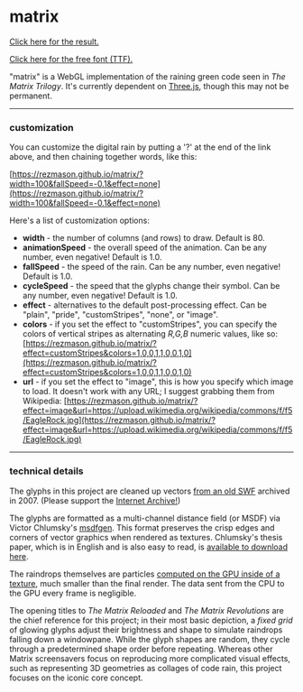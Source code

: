 # matrix

[Click here for the result.](https://rezmason.github.io/matrix)

[Click here for the free font (TTF).](https://github.com/Rezmason/matrix/raw/master/Matrix-Code.ttf)

"matrix" is a WebGL implementation of the raining green code seen in _The Matrix Trilogy_. It's currently dependent on [Three.js](https://github.com/mrdoob/three.js), though this may not be permanent.

---
### customization


You can customize the digital rain by putting a '?' at the end of the link above, and then chaining together words, like this:

[https://rezmason.github.io/matrix/?width=100&fallSpeed=-0.1&effect=none](https://rezmason.github.io/matrix/?width=100&fallSpeed=-0.1&effect=none)

Here's a list of customization options:

- **width** - the number of columns (and rows) to draw. Default is 80.
- **animationSpeed** - the overall speed of the animation. Can be any number, even negative! Default is 1.0.
- **fallSpeed** - the speed of the rain. Can be any number, even negative! Default is 1.0.
- **cycleSpeed** - the speed that the glyphs change their symbol. Can be any number, even negative! Default is 1.0.
- **effect** - alternatives to the default post-processing effect. Can be "plain", "pride", "customStripes", "none", or "image".
- **colors** - if you set the effect to "customStripes", you can specify the colors of vertical stripes as alternating *R,G,B* numeric values, like so: [https://rezmason.github.io/matrix/?effect=customStripes&colors=1,0,0,1,1,0,0,1,0](https://rezmason.github.io/matrix/?effect=customStripes&colors=1,0,0,1,1,0,0,1,0)
- **url** - if you set the effect to "image", this is how you specify which image to load. It doesn't work with any URL; I suggest grabbing them from Wikipedia: [https://rezmason.github.io/matrix/?effect=image&url=https://upload.wikimedia.org/wikipedia/commons/f/f5/EagleRock.jpg](https://rezmason.github.io/matrix/?effect=image&url=https://upload.wikimedia.org/wikipedia/commons/f/f5/EagleRock.jpg)
---
### technical details

The glyphs in this project are cleaned up vectors [from an old SWF](https://web.archive.org/web/20070914173039/http://www.atari.com:80/thematrixpathofneo/) archived in 2007.
(Please support the [Internet Archive!](https://archive.org/about/))

The glyphs are formatted as a multi-channel distance field (or MSDF) via Victor Chlumsky's [msdfgen](https://github.com/Chlumsky/msdfgen). This format preserves the crisp edges and corners of vector graphics when rendered as textures. Chlumsky's thesis paper, which is in English and is also easy to read, is [available to download here](https://dspace.cvut.cz/handle/10467/62770).

The raindrops themselves are particles [computed on the GPU inside of a texture](https://threejs.org/examples/webgl_gpgpu_water.html), much smaller than the final render. The data sent from the CPU to the GPU every frame is negligible.

The opening titles to _The Matrix Reloaded_ and _The Matrix Revolutions_ are the chief reference for this project; in their most basic depiction, a _fixed grid_ of glowing glyphs adjust their brightness and shape to simulate raindrops falling down a windowpane. While the glyph shapes are random, they cycle through a predetermined shape order before repeating. Whereas other Matrix screensavers focus on reproducing more complicated visual effects, such as representing 3D geometries as collages of code rain, this project focuses on the iconic core concept.
